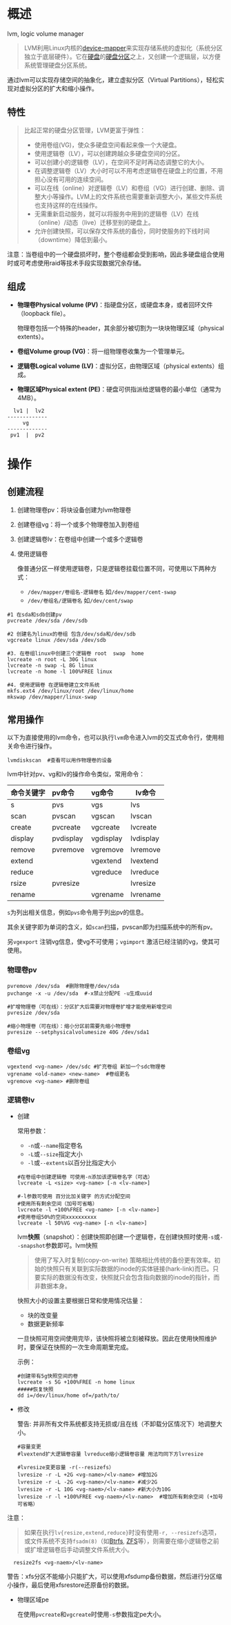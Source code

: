 # 概述

lvm, logic volume manager

> LVM利用Linux内核的[device-mapper](http://sources.redhat.com/dm/)来实现存储系统的虚拟化（系统分区独立于底层硬件）。它在[硬盘](https://zh.wikipedia.org/wiki/%E7%A1%AC%E7%A2%9F)的[硬盘分区](https://zh.wikipedia.org/wiki/%E7%A1%AC%E7%A2%9F%E5%88%86%E5%89%B2)之上，又创建一个逻辑层，以方便系统管理硬盘分区系统。

通过lvm可以实现存储空间的抽象化，建立虚拟分区（Virtual Partitions），轻松实现对虚拟分区的扩大和缩小操作。

## 特性

> 比起正常的硬盘分区管理，LVM更富于弹性： 
>
> - 使用卷组(VG)，使众多硬盘空间看起来像一个大硬盘。
> - 使用逻辑卷（LV），可以创建跨越众多硬盘空间的分区。
> - 可以创建小的逻辑卷（LV），在空间不足时再动态调整它的大小。
> - 在调整逻辑卷（LV）大小时可以不用考虑逻辑卷在硬盘上的位置，不用担心没有可用的连续空间。
> - 可以在线（online）对逻辑卷（LV）和卷组（VG）进行创建、删除、调整大小等操作。LVM上的文件系统也需要重新调整大小，某些文件系统也支持这样的在线操作。
> - 无需重新启动服务，就可以将服务中用到的逻辑卷（LV）在线（online）/动态（live）迁移至别的硬盘上。
> - 允许创建快照，可以保存文件系统的备份，同时使服务的下线时间（downtime）降低到最小。

注意：当卷组中的一个硬盘损坏时，整个卷组都会受到影响，因此多硬盘组合使用时或可考虑使用raid等技术手段实现数据冗余存储。

## 组成

-  **物理卷Physical volume (PV)**：指硬盘分区，或硬盘本身，或者回环文件（loopback  file）。

   物理卷包括一个特殊的header，其余部分被切割为一块块物理区域（physical extents）。 

-  **卷组Volume group (VG)**：将一组物理卷收集为一个管理单元。

-  **逻辑卷Logical volume (LV)**：虚拟分区，由物理区域（physical extents）组成。

-  **物理区域Physical extent (PE)**：硬盘可供指派给逻辑卷的最小单位（通常为4MB）。



```shell
  lv1 |  lv2
-------------
     vg
-------------
 pv1  |  pv2
```



# 操作

## 创建流程

1. 创建物理卷pv：将块设备创建为lvm物理卷

2. 创建卷组vg：将一个或多个物理卷加入到卷组

3. 创建逻辑卷lv：在卷组中创建一个或多个逻辑卷

4. 使用逻辑卷

   像普通分区一样使用逻辑卷，只是逻辑卷挂载位置不同，可使用以下两种方式：

   - `/dev/mapper/卷组名-逻辑卷名`   如`/dev/mapper/cent-swap`
   - `/dev/卷组名/逻辑卷名`  如`/dev/cent/swap`

```shell
#1 在sda和sdb创建pv
pvcreate /dev/sda /dev/sdb

#2 创建名为linux的卷组 包含/dev/sda和/dev/sdb
vgcreate linux /dev/sda /dev/sdb

#3. 在卷组linux中创建三个逻辑卷 root  swap  home
lvcreate -n root -L 30G linux
lvcreate -n swap -L 8G linux
lvcreate -n home -l 100%FREE linux

#4. 使用逻辑卷 在逻辑卷建立文件系统
mkfs.ext4 /dev/linux/root /dev/linux/home
mkswap /dev/mapper/linux-swap
```

## 常用操作

以下为直接使用的lvm命令，也可以执行`lvm`命令进入lvm的交互式命令行，使用相关命令进行操作。



```shell
lvmdiskscan  #查看可以用作物理卷的设备
```



lvm中针对pv、vg和lv的操作命令类似，常用命令：

| 命令关键字 | pv命令    | vg命令    | lv命令    |
| :--------- | :-------- | :-------- | --------- |
| s          | pvs       | vgs       | lvs       |
| scan       | pvscan    | vgscan    | lvscan    |
| create     | pvcreate  | vgcreate  | lvcreate  |
| display    | pvdisplay | vgdisplay | lvdisplay |
| remove     | pvremove  | vgremove  | lvremove  |
| extend     |           | vgextend  | lvextend  |
| reduce     |           | vgreduce  | lvreduce  |
| rsize      | pvresize  |           | lvresize  |
| rename     |           | vgrename  | lvrename  |

`s`为列出相关信息，例如`pvs`命令用于列出pv的信息。

其余关键字即为单词的含义，如`scan`扫描，pvscan即为扫描系统中的所有pv。

另`vgexport`  注销vg信息，使vg不可使用；`vgimport`  激活已经注销的vg，使其可使用。



### 物理卷pv

```shell
pvremove /dev/sda  #删除物理卷/dev/sda
pvchange -x -u /dev/sda  #-x禁止分配PE -u生成uuid

#扩增物理卷（可在线）：分区扩大后需要对物理卷扩增才能使用新增空间
pvresize /dev/sda

#缩小物理卷（可在线）：缩小分区前需要先缩小物理卷
pvresize --setphysicalvolumesize 40G /dev/sda1
```

### 卷组vg

```shell
vgextend <vg-name> /dev/sdc #扩充卷组 新加一个sdc物理卷
vgrename <old-name> <new-name>  #卷组更名
vgremove <vg-name> #删除卷组
```

### 逻辑卷lv

- 创建

  常用参数：

  - `-n`或`--name`指定卷名
  - `-L`或`--size`指定大小
  - `-l`或`--extents`以百分比指定大小

  ```shell
  #在卷组中创建逻辑卷 可使用-n添加该逻辑卷名字（可选）
  lvcreate -L <size> <vg-name> [-n <lv-name>]
  
  #-l参数可使用 百分比加关键字 的方式分配空间
  #使用所有剩余空间（加号可省略）
  lvcreate -l +100%FREE <vg-name> [-n <lv-name>]
  #使用卷组50%的空间xxxxxxxxxx 
  lvcreate -l 50%VG <vg-name> [-n <lv-name>]
  ```

  lvm**快照**（snapshot）：创建快照即创建一个逻辑卷，在创建快照时使用`-s`或`--snapshot`参数即可。lvm快照

  > 使用了写入时复制(copy-on-write) 策略相比传统的备份更有效率。初始的快照只有关联到实际数据的inode的实体链接(hark-link)而已。只要实际的数据没有改变，快照就只会包含指向数据的inode的指针，而非数据本身。

  快照大小的设置主要根据日常和使用情况估量：

  - 块的改变量
  - 数据更新频率

  一旦快照可用空间使用完毕，该快照将被立刻被释放。因此在使用快照维护时，要保证在快照的一次生命周期里完成。

  示例：

  ```shell
  #创建带有5g快照空间的卷
  lvcreate -s 5G +100%FREE -n home linux
  #####恢复快照
  dd i=/dev/linux/home of=/path/to/
  ```

- 修改

  警告: 并非所有文件系统都支持无损或/且在线（不卸载分区情况下）地调整大小。

  ```shell
  #容量变更
  #lvextend扩大逻辑卷容量 lvreduce缩小逻辑卷容量 用法均同下方lvresize
  
  #lvresize变更容量 -r(--resizefs）
  lvresize -r -L +2G <vg-name>/<lv-name> #增加2G
  lvresize -r -L -2G <vg-name>/<lv-name> #减少2G
  lvresize -r -L 10G <vg-naem>/<lv-name> #新大小为10G
  lvresize -r -l +100%FREE <vg-naem>/<lv-name>  #增加所有剩余空间 (+加号可省略）
  ```
  

注意：

> 如果在执行`lv{resize,extend,reduce}`时没有使用`-r, --resizefs`选项， 或文件系统不支持`fsadm(8)`（如[Btrfs](https://wiki.archlinux.org/index.php/Btrfs), [ZFS](https://wiki.archlinux.org/index.php/ZFS)等），则需要在缩小逻辑卷之前或扩增逻辑卷后手动调整文件系统大小。

```shell
  resize2fs <vg-naem>/<lv-name>
```

警告：xfs分区不能缩小只能扩大，可以使用xfsdump备份数据，然后进行分区缩小操作，最后使用xfsrestore还原备份的数据。

- 物理区域pe

  在使用`pvcreate`和`vgcreate`时使用`-s`参数指定pe大小。